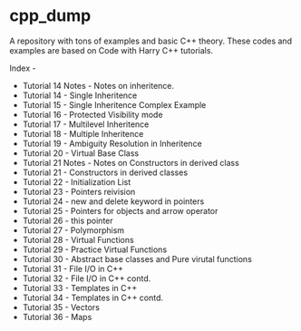 # cpp_dump
A repository with tons of examples and basic C++ theory. These codes and examples are based on Code with Harry C++ tutorials.

Index - 
* Tutorial 14 Notes - Notes on inheritence.
* Tutorial 14 - Single Inheritence
* Tutorial 15 - Single Inheritence Complex Example
* Tutorial 16 - Protected Visibility mode
* Tutorial 17 - Multilevel Inheritence
* Tutorial 18 - Multiple Inheritence
* Tutorial 19 - Ambiguity Resolution in Inheritence
* Tutorial 20 - Virtual Base Class
* Tutorial 21 Notes - Notes on Constructors in derived class
* Tutorial 21 - Constructors in derived classes
* Tutorial 22 - Initialization List
* Tutorial 23 - Pointers reivision
* Tutorial 24 - new and delete keyword in pointers
* Tutorial 25 - Pointers for objects and arrow operator
* Tutorial 26 - this pointer
* Tutorial 27 - Polymorphism
* Tutorial 28 - Virtual Functions
* Tutorial 29 - Practice Virtual Functions
* Tutorial 30 - Abstract base classes and Pure virutal functions
* Tutorial 31 - File I/O in C++
* Tutorial 32 - File I/O in C++ contd.
* Tutorial 33 - Templates in C++
* Tutorial 34 - Templates in C++ contd.
* Tutorial 35 - Vectors 
* Tutorial 36 - Maps


